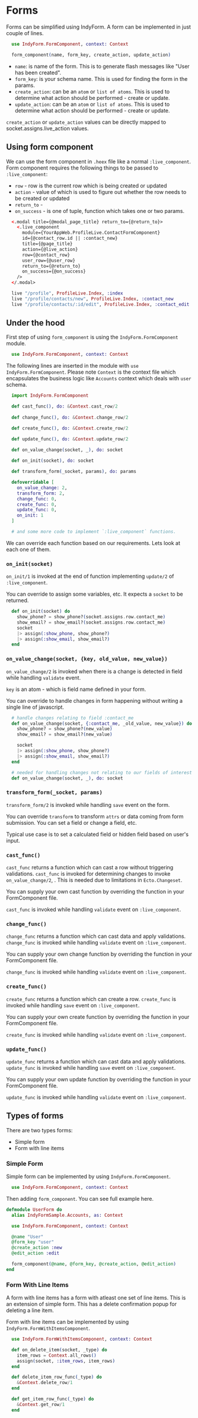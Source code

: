 # Forms

Forms can be simplified using IndyForm. A form can be implemented in just couple of lines.

```elixir
  use IndyForm.FormComponent, context: Context

  form_component(name, form_key, create_action, update_action)
```

- `name`: is name of the form. This is to generate flash messages like "User has been created".
- `form_key`: is your schema name. This is used for finding the form in the params.
- `create_action`: can be an `atom` or `list of atoms`. This is used to determine what action should be performed - create or update.
- `update_action`: can be an `atom` or `list of atoms`. This is used to determine what action should be performed - create or update.

`create_action` or `update_action` values can be directly mapped to socket.assigns.live_action values. 

## Using form component

We can use the form component in `.heex` file like a normal `:live_component`. Form component requires the following things to be passed to `:live_component`:

- `row` - row is the current row which is being created or updated
- `action` - value of which is used to figure out whether the row needs to be created or updated
- `return_to` - 
- `on_success` - is one of tuple, function which takes one or two params.

```html
  <.modal title={@modal_page_title} return_to={@return_to}>
    <.live_component
      module={YourAppWeb.ProfileLive.ContactFormComponent}
      id={@contact_row.id || :contact_new}
      title={@page_title}
      action={@live_action}
      row={@contact_row}
      user_row={@user_row}
      return_to={@return_to}
      on_success={@on_success}
    />
  </.modal>
```

```elixir
  live "/profile", ProfileLive.Index, :index
  live "/profile/contacts/new", ProfileLive.Index, :contact_new
  live "/profile/contacts/:id/edit", ProfileLive.Index, :contact_edit
```



## Under the hood

First step of using `form_component` is using the `IndyForm.FormComponent` module.

```elixir
  use IndyForm.FormComponent, context: Context
```

The following lines are inserted in the module with `use IndyForm.FormComponent`. Please note `Context` is the context file which encapsulates the business logic like `Accounts` context which deals with `user` schema.

```elixir
  import IndyForm.FormComponent

  def cast_func(), do: &Context.cast_row/2
  
  def change_func(), do: &Context.change_row/2

  def create_func(), do: &Context.create_row/2

  def update_func(), do: &Context.update_row/2

  def on_value_change(socket, _), do: socket
  
  def on_init(socket), do: socket

  def transform_form(_socket, params), do: params

  defoverridable [
    on_value_change: 2,
    transform_form: 2, 
    change_func: 0, 
    create_func: 0, 
    update_func: 0, 
    on_init: 1 
  ]

  # and some more code to implement `:live_component` functions.
```

We can override each function based on our requirements. Lets look at each one of them.

### `on_init(socket)`

`on_init/1` is invoked at the end of function implementing `update/2` of `:live_component`.

You can override to assign some variables, etc. It expects a `socket` to be returned.

```elixir
  def on_init(socket) do
    show_phone? = show_phone?(socket.assigns.row.contact_me)
    show_email? = show_email?(socket.assigns.row.contact_me)
    socket
    |> assign(:show_phone, show_phone?)
    |> assign(:show_email, show_email?)
  end
```
### `on_value_change(socket, {key, old_value, new_value})`

`on_value_change/2` is invoked when there is a change is detected in field while handling `validate` event.

`key` is an atom - which is field name defined in your form.

You can override to handle changes in form happening without writing a single line of javascript. 

```elixir
  # handle changes relating to field :contact_me
  def on_value_change(socket, {:contact_me, _old_value, new_value}) do
    show_phone? = show_phone?(new_value)
    show_email? = show_email?(new_value)

    socket
    |> assign(:show_phone, show_phone?)
    |> assign(:show_email, show_email?)
  end

  # needed for handling changes not relating to our fields of interest
  def on_value_change(socket, _), do: socket
``` 

### `transform_form(_socket, params)`

`transform_form/2` is invoked while handling `save` event on the form. 

You can override `transform` to transform `attrs` or data coming from form submission. You can set a field or change a field, etc.

Typical use case is to set a calculated field or hidden field based on user's input.

### `cast_func()`

`cast_func` returns a function which can cast a row without triggering validations. `cast_func` is invoked for determining changes to invoke `on_value_change/2`, . This is needed due to limitations in `Ecto.Changeset`.

You can supply your own cast function by overriding the function in your FormComponent file.

`cast_func` is invoked while handling `validate` event on `:live_component`.

### `change_func()`

`change_func` returns a function which can cast data and apply validations. `change_func` is invoked while handling `validate` event on `:live_component`.

You can supply your own change function by overriding the function in your FormComponent file.

`change_func` is invoked while handling `validate` event on `:live_component`.


### `create_func()`

`create_func` returns a function which can create a row. `create_func` is invoked while handling `save` event on `:live_component`.

You can supply your own create function by overriding the function in your FormComponent file.

`create_func` is invoked while handling `validate` event on `:live_component`.

### `update_func()`

`update_func` returns a function which can cast data and apply validations. `update_func` is invoked while handling `save` event on `:live_component`.

You can supply your own update function by overriding the function in your FormComponent file.

`update_func` is invoked while handling `validate` event on `:live_component`.


## Types of forms

There are two types forms:
 
 - Simple form
 - Form with line items

### Simple Form

Simple form can be implemented by using `IndyForm.FormComponent`.

```elixir
  use IndyForm.FormComponent, context: Context
```

Then adding `form_component`. You can see full example here.

```elixir
defmodule UserForm do
  alias IndyFormSample.Accounts, as: Context

  use IndyForm.FormComponent, context: Context

  @name "User"
  @form_key "user"
  @create_action :new
  @edit_action :edit

  form_component(@name, @form_key, @create_action, @edit_action)
end
```

### Form With Line Items

A form with line items has a form with atleast one set of line items. This is an extension of simple form.
This has a delete confirmation popup for deleting a line item.


Form with line items can be implemented by using `IndyForm.FormWithItemsComponent`.

```elixir
  use IndyForm.FormWithItemsComponent, context: Context
```

```elixir
  def on_delete_item(socket, _type) do
    item_rows = Context.all_rows()
    assign(socket, :item_rows, item_rows)
  end

  def delete_item_row_func(_type) do
    &Context.delete_row/1
  end

  def get_item_row_func(_type) do
    &Context.get_row/1
  end
```

